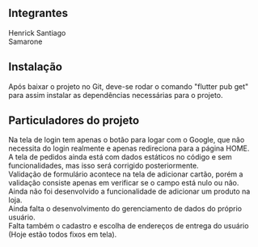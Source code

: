 ## Integrantes
 Henrick Santiago  
 Samarone

## Instalação

  Após baixar o projeto no Git, deve-se rodar o comando "flutter pub get" para assim instalar as dependências necessárias para o projeto.

## Particuladores do projeto
  Na tela de login tem apenas o botão para logar com o Google, que não necessita do login realmente e apenas redireciona para a página HOME.  
  A tela de pedidos ainda está com dados estáticos no código e sem funcionalidades, mas isso será corrigido posteriormente.  
  Validação de formulário acontece na tela de adicionar cartão, porém a validação consiste apenas em verificar se o campo está nulo ou não.  
  Ainda não foi desenvolvido a funcionalidade de adicionar um produto na loja.  
  Ainda falta o desenvolvimento do gerenciamento de dados do próprio usuário.  
  Falta também o cadastro e escolha de endereços de entrega do usuário (Hoje estão todos fixos em tela).  
